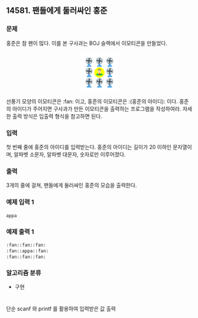 ## 14581. 팬들에게 둘러싸인 홍준

### 문제
홍준은 참 팬이 많다. 이를 본 구사과는 BOJ 슬랙에서 이모티콘을 만들었다.

<p align="center">
<img src="image.png" >
</img>
</p>

선풍기 모양의 이모티콘은 :fan: 이고, 홍준의 이모티콘은 :(홍준의 아이디): 이다. 홍준의 아이디가 주어지면 구사과가 만든 이모티콘을 출력하는 프로그램을 작성하여라. 자세한 출력 방식은 입출력 형식을 참고하면 된다.


### 입력
첫 번째 줄에 홍준의 아이디를 입력받는다. 홍준의 아이디는 길이가 20 이하인 문자열이며, 알파벳 소문자, 알파벳 대문자, 숫자로만 이루어졌다.


### 출력
3개의 줄에 걸쳐, 팬들에게 둘러싸인 홍준의 모습을 출력한다.


### 예제 입력 1
```
appa
```

### 예제 출력 1
``` 
:fan::fan::fan:
:fan::appa::fan:
:fan::fan::fan:
```

### 알고리즘 분류
* 구현
  
#

단순 scanf 와 printf 를 활용하여 입력받은 값 출력
